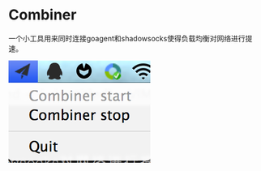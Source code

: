Combiner
========

一个小工具用来同时连接goagent和shadowsocks使得负载均衡对网络进行提速。

![QQ20140410-1@2x.png](/icon/QQ20141008-1@2x.png)
